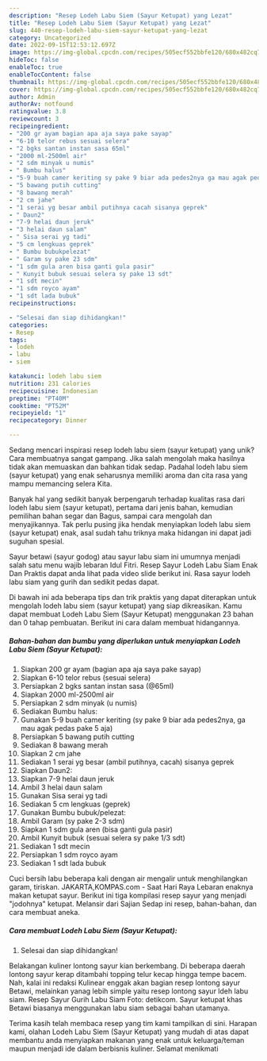 ```yaml
---
description: "Resep Lodeh Labu Siem (Sayur Ketupat) yang Lezat"
title: "Resep Lodeh Labu Siem (Sayur Ketupat) yang Lezat"
slug: 440-resep-lodeh-labu-siem-sayur-ketupat-yang-lezat
category: Uncategorized
date: 2022-09-15T12:53:12.697Z
image: https://img-global.cpcdn.com/recipes/505ecf552bbfe120/680x482cq70/lodeh-labu-siem-sayur-ketupat-foto-resep-utama.jpg
hideToc: false
enableToc: true
enableTocContent: false
thumbnail: https://img-global.cpcdn.com/recipes/505ecf552bbfe120/680x482cq70/lodeh-labu-siem-sayur-ketupat-foto-resep-utama.jpg
cover: https://img-global.cpcdn.com/recipes/505ecf552bbfe120/680x482cq70/lodeh-labu-siem-sayur-ketupat-foto-resep-utama.jpg
author: Admin
authorAv: notfound
ratingvalue: 3.8
reviewcount: 3
recipeingredient:
- "200 gr ayam bagian apa aja saya pake sayap"
- "6-10 telor rebus sesuai selera"
- "2 bgks santan instan sasa 65ml"
- "2000 ml-2500ml air"
- "2 sdm minyak u numis"
- " Bumbu halus"
- "5-9 buah camer keriting sy pake 9 biar ada pedes2nya ga mau agak pedas pake 5 aja"
- "5 bawang putih cutting"
- "8 bawang merah"
- "2 cm jahe"
- "1 serai yg besar ambil putihnya cacah sisanya geprek"
- " Daun2"
- "7-9 helai daun jeruk"
- "3 helai daun salam"
- " Sisa serai yg tadi"
- "5 cm lengkuas geprek"
- " Bumbu bubukpelezat"
- " Garam sy pake 23 sdm"
- "1 sdm gula aren bisa ganti gula pasir"
- " Kunyit bubuk sesuai selera sy pake 13 sdt"
- "1 sdt mecin"
- "1 sdm royco ayam"
- "1 sdt lada bubuk"
recipeinstructions:

- "Selesai dan siap dihidangkan!"
categories:
- Resep
tags:
- lodeh
- labu
- siem

katakunci: lodeh labu siem 
nutrition: 231 calories
recipecuisine: Indonesian
preptime: "PT40M"
cooktime: "PT52M"
recipeyield: "1"
recipecategory: Dinner

---
```





Sedang mencari inspirasi resep lodeh labu siem (sayur ketupat) yang unik? Cara membuatnya sangat gampang. Jika salah mengolah maka hasilnya tidak akan memuaskan dan bahkan tidak sedap. Padahal lodeh labu siem (sayur ketupat) yang enak seharusnya memiliki aroma dan cita rasa yang mampu memancing selera Kita.





Banyak hal yang sedikit banyak berpengaruh terhadap kualitas rasa dari lodeh labu siem (sayur ketupat), pertama dari jenis bahan, kemudian pemilihan bahan segar dan Bagus, sampai cara mengolah dan menyajikannya. Tak perlu pusing jika hendak menyiapkan lodeh labu siem (sayur ketupat) enak,      asal sudah tahu triknya maka hidangan ini dapat jadi suguhan spesial.














Sayur betawi (sayur godog) atau sayur labu siam ini umumnya menjadi salah satu menu wajib lebaran Idul Fitri. Resep Sayur Lodeh Labu Siam Enak Dan Praktis dapat anda lihat pada video slide berikut ini. Rasa sayur lodeh labu siam yang gurih dan sedikit pedas dapat.






Di bawah ini ada beberapa tips dan trik praktis yang dapat diterapkan untuk mengolah lodeh labu siem (sayur ketupat) yang siap dikreasikan. Kamu dapat membuat Lodeh Labu Siem (Sayur Ketupat) menggunakan 23 bahan dan 0 tahap pembuatan. Berikut ini cara dalam membuat hidangannya.

<!--inarticleads1-->

##### Bahan-bahan dan bumbu yang diperlukan untuk menyiapkan Lodeh Labu Siem (Sayur Ketupat):

1. Siapkan 200 gr ayam (bagian apa aja saya pake sayap)
1. Siapkan 6-10 telor rebus (sesuai selera)
1. Persiapkan 2 bgks santan instan sasa (@65ml)
1. Siapkan 2000 ml-2500ml air
1. Persiapkan 2 sdm minyak (u numis)
1. Sediakan  Bumbu halus:
1. Gunakan 5-9 buah camer keriting (sy pake 9 biar ada pedes2nya, ga mau agak pedas pake 5 aja)
1. Persiapkan 5 bawang putih cutting
1. Sediakan 8 bawang merah
1. Siapkan 2 cm jahe
1. Sediakan 1 serai yg besar (ambil putihnya, cacah) sisanya geprek
1. Siapkan  Daun2:
1. Siapkan 7-9 helai daun jeruk
1. Ambil 3 helai daun salam
1. Gunakan  Sisa serai yg tadi
1. Sediakan 5 cm lengkuas (geprek)
1. Gunakan  Bumbu bubuk/pelezat:
1. Ambil  Garam (sy pake 2-3 sdm)
1. Siapkan 1 sdm gula aren (bisa ganti gula pasir)
1. Ambil  Kunyit bubuk (sesuai selera sy pake 1/3 sdt)
1. Sediakan 1 sdt mecin
1. Persiapkan 1 sdm royco ayam
1. Sediakan 1 sdt lada bubuk


Cuci bersih labu beberapa kali dengan air mengalir untuk menghilangkan garam, tiriskan. JAKARTA,KOMPAS.com - Saat Hari Raya Lebaran enaknya makan ketupat sayur. Berikut ini tiga kompilasi resep sayur yang menjadi &#34;jodohnya&#34; ketupat. Melansir dari Sajian Sedap ini resep, bahan-bahan, dan cara membuat aneka. 

<!--inarticleads2-->

##### Cara membuat Lodeh Labu Siem (Sayur Ketupat):


1. Selesai dan siap dihidangkan!

Belakangan kuliner lontong sayur kian berkembang. Di beberapa daerah lontong sayur kerap ditambahi topping telur kecap hingga tempe bacem. Nah, kalai ini redaksi Kulinear enggak akan bagian resep lontong sayur Betawi, melainkan yanag lebih simple yaitu resep lontong sayur ldeh labu siam. Resep Sayur Gurih Labu Siam Foto: detikcom. Sayur ketupat khas Betawi biasanya menggunakan labu siam sebagai bahan utamanya. 

Terima kasih telah membaca resep yang tim kami tampilkan di sini. Harapan kami, olahan Lodeh Labu Siem (Sayur Ketupat) yang mudah di atas dapat membantu anda menyiapkan makanan yang enak untuk keluarga/teman maupun menjadi ide dalam berbisnis kuliner. Selamat menikmati
